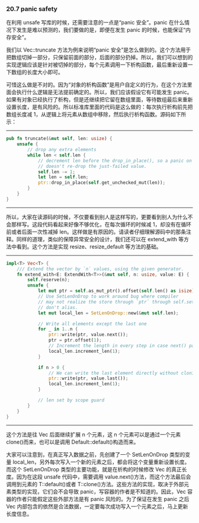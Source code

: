 ### 20.7 panic safety

在利用 unsafe 写库的时候，还需要注意的一点是“panic 安全”。panic 在什么情况下发生是难以预测的，我们要做的是，即便在发生 panic 的时候，也能保证“内存安全”。

我们以 Vec::truncate 方法为例来说明“panic 安全”是怎么做到的。这个方法用于把数组切掉一部分，只保留前面的部分，后面的部分扔掉。所以，我们可以想到的实现逻辑应该是针对被切掉的部分，每个元素调用一下析构函数，最后重新设置一下数组的长度大小即可。

可惜这么做是不对的。因为“对象的析构函数”是用户自定义的行为，在这个方法里面会执行什么逻辑是无法提前确定的。所以，我们应该假设它有可能发生 panic。如果有对象已经执行了析构，但是还继续把它留在数组里面，等待数组最后来重新设置长度，是有风险的。所以标准库里面的代码是这么做的：每次执行析构前先把数组长度减 1，从逻辑上将元素从数组中移除，然后执行析构函数。源码如下所示：

---

```rust
pub fn truncate(&mut self, len: usize) {
    unsafe {
        // drop any extra elements
        while len < self.len {
            // decrement len before the drop_in_place(), so a panic on Drop
            // doesn't re-drop the just-failed value.
            self.len -= 1;
            let len = self.len;
            ptr::drop_in_place(self.get_unchecked_mut(len));
        }
    }
}
```

---

所以，大家在读源码的时候，不仅要看到别人是这样写的，更要看到别人为什么不会那样写。这段代码看起来好像不够优化，在每次循环的时候减 1，却没有在循环前或者后面一次性减掉 len。这样做是有原因的。请读者仔细理解源码中的那条注释。同样的道理，类似的保障异常安全的设计，我们还可以在 extend\_with 等方法中看到。这个方法是实现 resize、resize\_default 等方法的基础。

---

```rust
impl<T> Vec<T> {
    /// Extend the vector by `n` values, using the given generator.
    fn extend_with<E: ExtendWith<T>>(&mut self, n: usize, value: E) {
        self.reserve(n);
        unsafe {
            let mut ptr = self.as_mut_ptr().offset(self.len() as isize);
            // Use SetLenOnDrop to work around bug where compiler
            // may not realize the store through `ptr` through self.set_len()
            // don't alias.
            let mut local_len = SetLenOnDrop::new(&mut self.len);

            // Write all elements except the last one
            for _ in 1..n {
                ptr::write(ptr, value.next());
                ptr = ptr.offset(1);
                // Increment the length in every step in case next() panics
                local_len.increment_len(1);
            }

            if n > 0 {
                // We can write the last element directly without cloning needlessly
                ptr::write(ptr, value.last());
                local_len.increment_len(1);
            }

            // len set by scope guard
        }
    }
}
```

---

这个方法是往 Vec 后面继续扩展 n 个元素，这 n 个元素可以是通过一个元素 clone()而来，也可以是调用 Default::default()构造而来。

大家可以注意到，在真正写入数据之前，先创建了一个 SetLenOnDrop 类型的变量 local\_len，另外每次写入一个新的元素之后，都会将这个变量重新设置长度。而这个 SetLenOnDrop 类型的主要功能，就是在析构的时候修改 Vec 的真正长度。因为在这段 unsafe 代码中，需要调用 value.next()方法，而这个方法最后会调用到元素的 T::default()或者 T::clone()方法。这些方法的实现，取决于外部元素类型的实现，它们会不会导致 panic，写容器的作者是不知道的。因此，Vec 容器的作者只能假定这些外部方法是有 panic 风险的。为了保证在发生 panic 之后 Vec 内部包含的依然是合法数据，一定要每次成功写入一个元素之后，马上更新长度信息。
